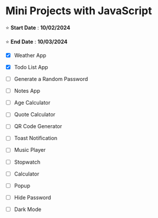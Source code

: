 # Mini Projects with JavaScript 

⭐ **Start Date** : **10/02/2024**

⭐ **End Date** : **10/03/2024**

- [x] Weather App 
- [x] Todo List App
- [ ] Generate a Random Password
- [ ] Notes App
- [ ] Age Calculator
- [ ] Quote Calculator
- [ ] QR Code Generator
- [ ] Toast Notification
- [ ] Music Player
- [ ] Stopwatch
- [ ] Calculator
- [ ] Popup
- [ ] Hide Password
- [ ] Dark Mode
 
